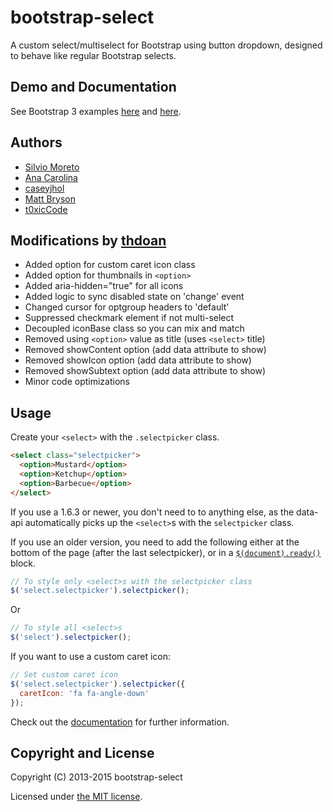bootstrap-select
================

A custom select/multiselect for Bootstrap using button dropdown, designed to behave like regular Bootstrap selects.

## Demo and Documentation

See Bootstrap 3 examples [here](http://thdoan.github.io/bootstrap-select/examples.html) and [here](http://silviomoreto.github.io/bootstrap-select).

## Authors

- [Silvio Moreto](https://github.com/silviomoreto)
- [Ana Carolina](https://github.com/anacarolinats)
- [caseyjhol](https://github.com/caseyjhol)
- [Matt Bryson](https://github.com/mattbryson)
- [t0xicCode](https://github.com/t0xicCode)

## Modifications by [thdoan](https://github.com/thdoan)

- Added option for custom caret icon class
- Added option for thumbnails in `<option>`
- Added aria-hidden="true" for all icons
- Added logic to sync disabled state on 'change' event
- Changed cursor for optgroup headers to 'default'
- Suppressed checkmark element if not multi-select
- Decoupled iconBase class so you can mix and match
- Removed using `<option>` value as title (uses `<select>` title)
- Removed showContent option (add data attribute to show)
- Removed showIcon option (add data attribute to show)
- Removed showSubtext option (add data attribute to show)
- Minor code optimizations

## Usage

Create your `<select>` with the `.selectpicker` class.
```html
<select class="selectpicker">
  <option>Mustard</option>
  <option>Ketchup</option>
  <option>Barbecue</option>
</select>
```

If you use a 1.6.3 or newer, you don't need to to anything else, as the data-api automatically picks up the `<select>`s with the `selectpicker` class.

If you use an older version, you need to add the following either at the bottom of the page (after the last selectpicker), or in a [`$(document).ready()`](http://api.jquery.com/ready/) block.
```js
// To style only <select>s with the selectpicker class
$('select.selectpicker').selectpicker();
```
Or
```js
// To style all <select>s
$('select').selectpicker();
```
If you want to use a custom caret icon:
```js
// Set custom caret icon
$('select.selectpicker').selectpicker({
  caretIcon: 'fa fa-angle-down'
});
```

Check out the [documentation](http://silviomoreto.github.io/bootstrap-select) for further information.

## Copyright and License

Copyright (C) 2013-2015 bootstrap-select

Licensed under [the MIT license](LICENSE).